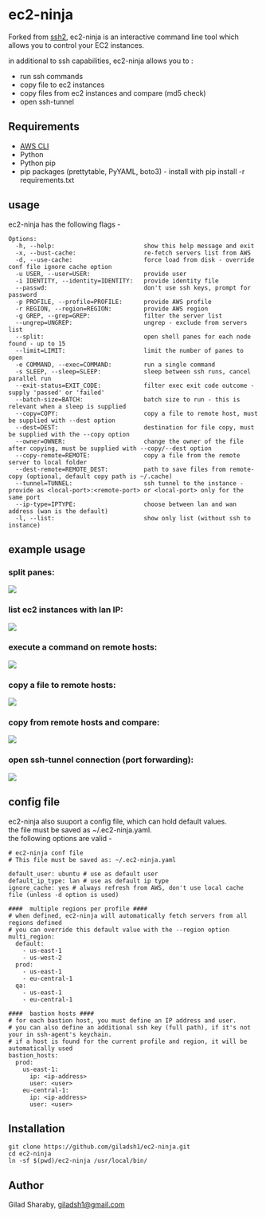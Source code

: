 # ec2-ninja
Forked from [ssh2](https://github.com/soheil/ssh2), ec2-ninja is an interactive command line tool which allows you to control your EC2 instances.

in additional to ssh capabilities, ec2-ninja allows you to :
* run ssh commands
* copy file to ec2 instances
* copy files from ec2 instances and compare (md5 check)
* open ssh-tunnel

## Requirements
* [AWS CLI](https://aws.amazon.com/cli/)
* Python
* Python pip
* pip packages (prettytable, PyYAML, boto3) - install with pip install -r requirements.txt

## usage
ec2-ninja has the following flags -

```
Options:
  -h, --help:                         show this help message and exit
  -x, --bust-cache:                   re-fetch servers list from AWS
  -d, --use-cache:                    force load from disk - override conf file ignore cache option
  -u USER, --user=USER:               provide user
  -i IDENTITY, --identity=IDENTITY:   provide identity file
  --passwd:                           don't use ssh keys, prompt for password
  -p PROFILE, --profile=PROFILE:      provide AWS profile
  -r REGION, --region=REGION:         provide AWS region
  -g GREP, --grep=GREP:               filter the server list
  --ungrep=UNGREP:                    ungrep - exclude from servers list
  --split:                            open shell panes for each node found - up to 15
  --limit=LIMIT:                      limit the number of panes to open
  -e COMMAND, --exec=COMMAND:         run a single command
  -s SLEEP, --sleep=SLEEP:            sleep between ssh runs, cancel parallel run
  --exit-status=EXIT_CODE:            filter exec exit code outcome - supply 'passed' or 'failed'
  --batch-size=BATCH:                 batch size to run - this is relevant when a sleep is supplied
  --copy=COPY:                        copy a file to remote host, must be supplied with --dest option
  --dest=DEST:                        destination for file copy, must be supplied with the --copy option
  --owner=OWNER:                      change the owner of the file after copying, must be supplied with --copy/--dest option
  --copy-remote=REMOTE:               copy a file from the remote server to local folder
  --dest-remote=REMOTE_DEST:          path to save files from remote-copy (optional, default copy path is ~/.cache)
  --tunnel=TUNNEL:                    ssh tunnel to the instance - provide as <local-port>:<remote-port> or <local-port> only for the same port
  --ip-type=IPTYPE:                   choose between lan and wan address (wan is the default)
  -l, --list:                         show only list (without ssh to instance)
```

## example usage

### split panes:
![](docs/ssh-split.gif)

### list ec2 instances with lan IP:
![](docs/lan_ip.png)

### execute a command on remote hosts:
![](docs/execute_command.png)

### copy a file to remote hosts:
![](docs/copy_file.png)

### copy from remote hosts and compare:
![](docs/copy_from_remote.png)

### open ssh-tunnel connection (port forwarding):
![](docs/ssh-tunnel.png)

## config file
ec2-ninja also suuport a config file, which can hold default values.  
the file must be saved as ~/.ec2-ninja.yaml.  
the following options are valid -

```
# ec2-ninja conf file
# This file must be saved as: ~/.ec2-ninja.yaml

default_user: ubuntu # use as default user
default_ip_type: lan # use as default ip type
ignore_cache: yes # always refresh from AWS, don't use local cache file (unless -d option is used)

####  multiple regions per profile ####
# when defined, ec2-ninja will automatically fetch servers from all regions defined
# you can override this default value with the --region option
multi_region:
  default:
    - us-east-1
    - us-west-2
  prod:
    - us-east-1
    - eu-central-1
  qa:
    - us-east-1
    - eu-central-1

####  bastion hosts ####
# for each bastion host, you must define an IP address and user.
# you can also define an additional ssh key (full path), if it's not your in ssh-agent's keychain.
# if a host is found for the current profile and region, it will be automatically used
bastion_hosts:
  prod:
    us-east-1:
      ip: <ip-address>
      user: <user>
    eu-central-1:
      ip: <ip-address>
      user: <user>
```
## Installation
```
git clone https://github.com/giladsh1/ec2-ninja.git
cd ec2-ninja
ln -sf $(pwd)/ec2-ninja /usr/local/bin/
```

## Author
Gilad Sharaby, giladsh1@gmail.com
